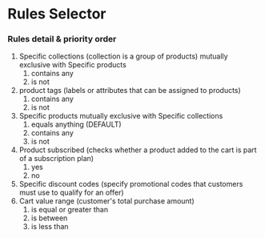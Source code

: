 # Rules Selector

### Rules detail & priority order

1. Specific collections (collection is a group of products) mutually exclusive with Specific products
   1. contains any
   2. is not
2. product tags (labels or attributes that can be assigned to products)
   1. contains any
   2. is not
3. Specific products mutually exclusive with Specific collections
   1. equals anything (DEFAULT)
   2. contains any
   3. is not
4. Product subscribed (checks whether a product added to the cart is part of a subscription plan)
   1. yes
   2. no
5. Specific discount codes (specify promotional codes that customers must use to qualify for an offer⁠)
6. Cart value range (customer's total purchase amount)
   1. is equal or greater than
   2. is between
   3. is less than
